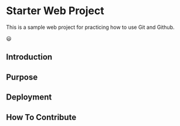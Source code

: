 # Starter Web Project

This is a sample web project for practicing how to use Git and Github.

:smiley:

## Introduction

## Purpose

## Deployment

## How To Contribute

